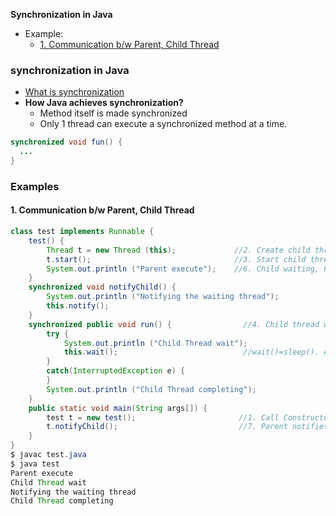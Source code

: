 **Synchronization in Java**
- Example: 
  - [1. Communication b/w Parent, Child Thread](#e1)

### synchronization in Java
- [What is synchronization](/Threads_Processes_IPC/IPC/synchronization/README.md#sy)
- **How Java achieves synchronization?** 
  - Method itself is made synchronized
  - Only 1 thread can execute a synchronized method at a time.
```java
synchronized void fun() {
  ...
}
```

### Examples
#### 1. Communication b/w Parent, Child Thread
```java
class test implements Runnable {
    test() {
        Thread t = new Thread (this);             //2. Create child thread
        t.start();                                //3. Start child thread ie call run()
        System.out.println ("Parent execute");    //6. Child waiting, Parent execute
    }
    synchronized void notifyChild() {
        System.out.println ("Notifying the waiting thread");
        this.notify();
    }
    synchronized public void run() {                //4. Child thread will wait
        try {
            System.out.println ("Child Thread wait");
            this.wait();                            //wait()=sleep(). And hence Parent gets control
        }
        catch(InterruptedException e) {
        }
        System.out.println ("Child Thread completing");
    }
    public static void main(String args[]) {
        test t = new test();                       //1. Call Constructor
        t.notifyChild();                           //7. Parent notifies waiting thread
    }
}
$ javac test.java
$ java test
Parent execute
Child Thread wait
Notifying the waiting thread
Child Thread completing
```
